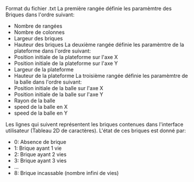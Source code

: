 Format du fichier .txt
La première rangée définie les paramèmtre des Briques dans l'ordre suivant:
- Nombre de rangées
- Nombre de colonnes
- Largeur des briques
- Hauteur des briques
La deuxième rangée définie les paramèmtre de la plateforme dans l'ordre suivant:
- Position initiale de la plateforme sur l'axe X
- Position initiale de la plateforme sur l'axe Y
- Largeur de la plateforme
- Hauteur de la plateforme
La troisième rangée définie les paramèmtre de la balle dans l'ordre suivant:
- Position initiale de la balle sur l'axe X
- Position initiale de la balle sur l'axe Y
- Rayon de la balle
- speed de la balle en X
- speed de la balle en Y

Les lignes qui suivent représentent les briques contenues dans l'interface utilisateur (Tableau 2D de caractères).
L'état de ces briques est donné par:
- 0: Absence de brique
- 1: Brique ayant 1 vie
- 2: Brique ayant 2 vies
- 3: Brique ayant 3 vies
- ...
- 8: Brique incassable (nombre infini de vies)
